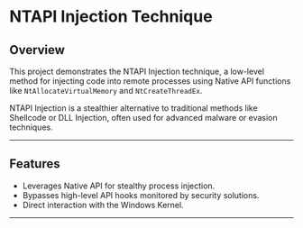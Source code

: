 # NTAPI Injection Technique

## Overview
This project demonstrates the NTAPI Injection technique, a low-level method for injecting code into remote processes using Native API functions like `NtAllocateVirtualMemory` and `NtCreateThreadEx`.

NTAPI Injection is a stealthier alternative to traditional methods like Shellcode or DLL Injection, often used for advanced malware or evasion techniques.

---

## Features
- Leverages Native API for stealthy process injection.
- Bypasses high-level API hooks monitored by security solutions.
- Direct interaction with the Windows Kernel.

---
